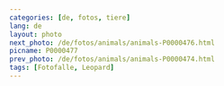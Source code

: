 ```yaml
---
categories: [de, fotos, tiere]
lang: de
layout: photo
next_photo: /de/fotos/animals/animals-P0000476.html
picname: P0000477
prev_photo: /de/fotos/animals/animals-P0000474.html
tags: [Fotofalle, Leopard]
---
```

